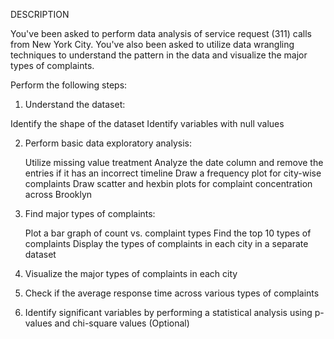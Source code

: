 DESCRIPTION

You've been asked to perform data analysis of service request (311) calls from New York City. 
You've also been asked to utilize data wrangling techniques to understand the pattern in the data and visualize the major types of complaints.

Perform the following steps:

1. Understand the dataset:

  Identify the shape of the dataset
  Identify variables with null values

2. Perform basic data exploratory analysis:

   Utilize missing value treatment
   Analyze the date column and remove the entries if it has an incorrect timeline
   Draw a frequency plot for city-wise complaints
   Draw scatter and hexbin plots for complaint concentration across Brooklyn

3. Find major types of complaints:

   Plot a bar graph of count vs. complaint types
   Find the top 10 types of complaints
   Display the types of complaints in each city in a separate dataset

4. Visualize the major types of complaints in each city

5. Check if the average response time across various types of complaints

6. Identify significant variables by performing a statistical analysis using p-values and chi-square values (Optional)
